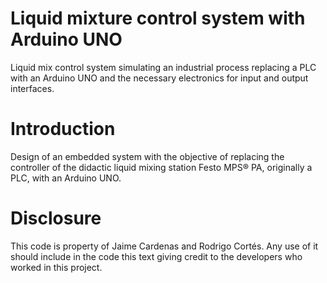 # Liquid mixture control system with Arduino UNO
Liquid mix control system simulating an industrial process replacing a PLC with an Arduino UNO and the necessary electronics for input and output interfaces.

# Introduction
Design of an embedded system with the objective of replacing the controller of the didactic liquid mixing station Festo MPS® PA, originally a PLC, with an Arduino UNO.

# Disclosure
This code is property of Jaime Cardenas and Rodrigo Cortés. Any use of it should include in the code this text giving credit to the developers who worked in this project. 
